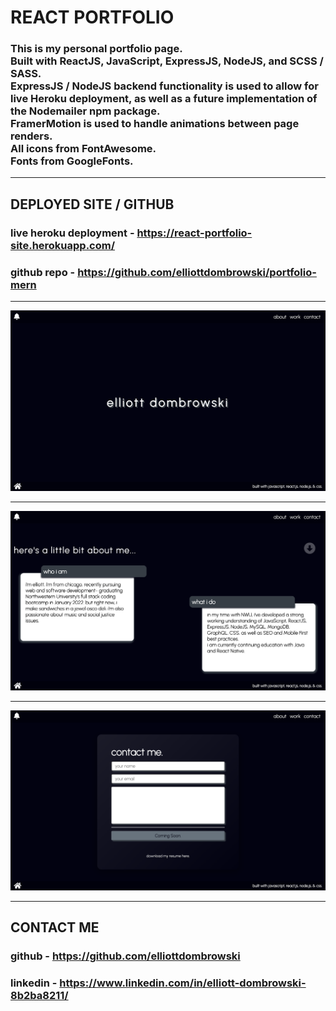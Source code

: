 # REACT PORTFOLIO 

###  This is my personal portfolio page. <br /> Built with ReactJS, JavaScript, ExpressJS, NodeJS, and SCSS / SASS. <br /> ExpressJS / NodeJS backend functionality is used to allow for live Heroku deployment, as well as a future implementation of the Nodemailer npm package. <br /> FramerMotion is used to handle animations between page renders. <br /> All icons from FontAwesome. <br /> Fonts from GoogleFonts.


---

## DEPLOYED SITE / GITHUB
### live heroku deployment - https://react-portfolio-site.herokuapp.com/
### github repo - https://github.com/elliottdombrowski/portfolio-mern

---

![Screenshot](client/src/assets/rpf-home.png)

---

![Screenshot](client/src/assets/rpf-about.png)

---

![Screenshot](client/src/assets/rpf-contact.png)

---

## CONTACT ME

### github - https://github.com/elliottdombrowski
### linkedin - https://www.linkedin.com/in/elliott-dombrowski-8b2ba8211/